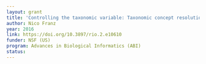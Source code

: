 ```yaml
---
layout: grant
title: 'Controlling the taxonomic variable: Taxonomic concept resolution for a southeastern United States herbarium portal'
author: Nico Franz
year: 2016
link: https://doi.org/10.3897/rio.2.e10610
funder: NSF (US)
program: Advances in Biological Informatics (ABI)
status:
---
```

